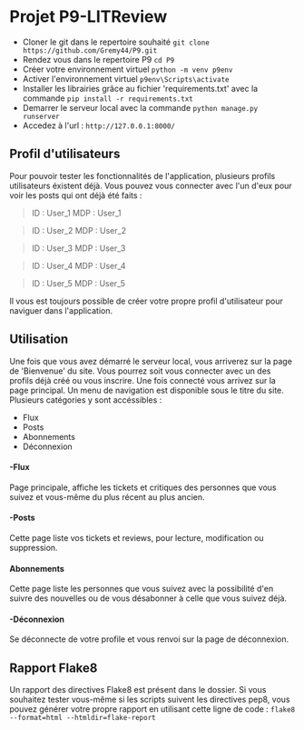 # Projet P9-LITReview

* Cloner le git dans le repertoire souhaité 
`git clone https://github.com/Gremy44/P9.git`
* Rendez vous dans le repertoire P9 
`cd P9`
* Créer votre environnement virtuel 
`python -m venv p9env`
* Activer l'environnement virtuel
`p9env\Scripts\activate`
* Installer les librairies grâce au fichier 'requirements.txt' avec la commande 
`pip install -r requirements.txt`
* Demarrer le serveur local avec la commande 
`python manage.py runserver`
* Accedez à l'url :
`http://127.0.0.1:8000/`

## Profil d'utilisateurs
Pour pouvoir tester les fonctionnalités de l'application, plusieurs profils utilisateurs éxistent déjà. Vous pouvez vous connecter avec l'un d'eux pour voir les posts qui ont déjà été faits :
>ID : User_1
MDP : User_1

>ID : User_2
MDP : User_2

>ID : User_3
MDP : User_3

>ID : User_4
MDP : User_4

>ID : User_5
MDP : User_5

Il vous est toujours possible de créer votre propre profil d'utilisateur pour naviguer dans l'application.

## Utilisation
Une fois que vous avez démarré le serveur local, vous arriverez sur la page de 'Bienvenue' du site. Vous pourrez soit vous connecter avec un des profils déjà créé ou vous inscrire. Une fois connecté vous arrivez sur la page principal. Un menu de navigation est disponible sous le titre du site. Plusieurs catégories y sont accéssibles : 
* Flux 
* Posts 
* Abonnements
* Déconnexion

#### -Flux
Page principale, affiche les tickets et critiques des personnes que vous suivez et vous-même du plus récent au plus ancien.
#### -Posts
Cette page liste vos tickets et reviews, pour lecture, modification ou suppression.
#### Abonnements
Cette page liste les personnes que vous suivez avec la possibilité d'en suivre des nouvelles ou de vous désabonner à celle que vous suivez déjà.
#### -Déconnexion
Se déconnecte de votre profile et vous renvoi sur la page de déconnexion.

## Rapport Flake8
Un rapport des directives Flake8 est présent dans le dossier. 
Si vous souhaitez tester vous-même si les scripts suivent les directives pep8, vous pouvez générer votre propre rapport en utilisant cette ligne de code :
`flake8 --format=html --htmldir=flake-report`
